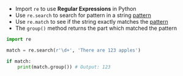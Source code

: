 - Import `re` to use **Regular Expressions** in Python
- Use `re.search` to search for pattern in a string [pattern](computer-science/docs/basics/regex.md) 
- Use `re.match` to see if the string exactly matches the [pattern](computer-science/docs/basics/regex.md)
- The `group()` method returns the part which matched the pattern   
```python
import re

match = re.search(r'\d+', 'There are 123 apples')

if match:
	print(match.group()) # Output: 123
```

